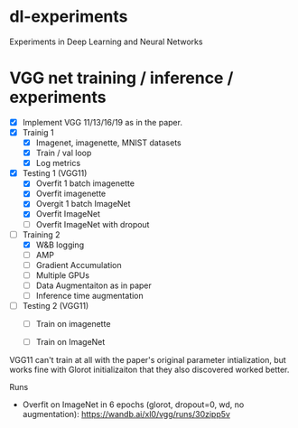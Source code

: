 # dl-experiments
Experiments in Deep Learning and Neural Networks

# VGG net training / inference / experiments

- [x] Implement VGG 11/13/16/19 as in the paper.
- [x] Trainig 1
    - [x] Imagenet, imagenette, MNIST datasets
    - [x] Train / val loop
    - [x] Log metrics
- [x] Testing 1 (VGG11)
    - [x] Overfit 1 batch imagenette
    - [x] Overfit imagenette
    - [x] Overgit 1 batch ImageNet
    - [x] Overfit ImageNet
    - [ ] Overfit ImageNet with dropout
- [ ] Training 2
    - [x] W&B logging
    - [ ] AMP
    - [ ] Gradient Accumulation
    - [ ] Multiple GPUs
    - [ ] Data Augmentaiton as in paper
    - [ ] Inference time augmentation
- [ ] Testing 2 (VGG11)
    - [ ] Train on imagenette
    - [ ] Train on ImageNet




VGG11 can't train at all with the paper's original parameter intialization, but works fine with Glorot initializaiton that they also discovered worked better.

Runs
- Overfit on ImageNet in 6 epochs (glorot, dropout=0, wd, no augmentation):
https://wandb.ai/xl0/vgg/runs/30zipp5v




